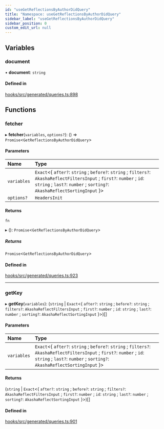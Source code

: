 ```yaml
---
id: "useGetReflectionsByAuthorDidQuery"
title: "Namespace: useGetReflectionsByAuthorDidQuery"
sidebar_label: "useGetReflectionsByAuthorDidQuery"
sidebar_position: 0
custom_edit_url: null
---
```


## Variables

### document

• **document**: `string`

#### Defined in

[hooks/src/generated/queries.ts:898](https://github.com/AKASHAorg/akasha-core/blob/6ca157f7/libs/hooks/src/generated/queries.ts#L898)

## Functions

### fetcher

▸ **fetcher**(`variables`, `options?`): () => `Promise`<`GetReflectionsByAuthorDidQuery`\>

#### Parameters

| Name | Type |
| :------ | :------ |
| `variables` | `Exact`<{ `after?`: `string` ; `before?`: `string` ; `filters?`: `AkashaReflectFiltersInput` ; `first?`: `number` ; `id`: `string` ; `last?`: `number` ; `sorting?`: `AkashaReflectSortingInput`  }\> |
| `options?` | `HeadersInit` |

#### Returns

`fn`

▸ (): `Promise`<`GetReflectionsByAuthorDidQuery`\>

##### Returns

`Promise`<`GetReflectionsByAuthorDidQuery`\>

#### Defined in

[hooks/src/generated/queries.ts:923](https://github.com/AKASHAorg/akasha-core/blob/6ca157f7/libs/hooks/src/generated/queries.ts#L923)

___

### getKey

▸ **getKey**(`variables`): (`string` \| `Exact`<{ `after?`: `string` ; `before?`: `string` ; `filters?`: `AkashaReflectFiltersInput` ; `first?`: `number` ; `id`: `string` ; `last?`: `number` ; `sorting?`: `AkashaReflectSortingInput`  }\>)[]

#### Parameters

| Name | Type |
| :------ | :------ |
| `variables` | `Exact`<{ `after?`: `string` ; `before?`: `string` ; `filters?`: `AkashaReflectFiltersInput` ; `first?`: `number` ; `id`: `string` ; `last?`: `number` ; `sorting?`: `AkashaReflectSortingInput`  }\> |

#### Returns

(`string` \| `Exact`<{ `after?`: `string` ; `before?`: `string` ; `filters?`: `AkashaReflectFiltersInput` ; `first?`: `number` ; `id`: `string` ; `last?`: `number` ; `sorting?`: `AkashaReflectSortingInput`  }\>)[]

#### Defined in

[hooks/src/generated/queries.ts:901](https://github.com/AKASHAorg/akasha-core/blob/6ca157f7/libs/hooks/src/generated/queries.ts#L901)
